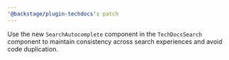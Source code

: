 ```yaml
---
'@backstage/plugin-techdocs': patch
---
```


Use the new `SearchAutocomplete` component in the `TechDocsSearch` component to maintain consistency across search experiences and avoid code duplication.
